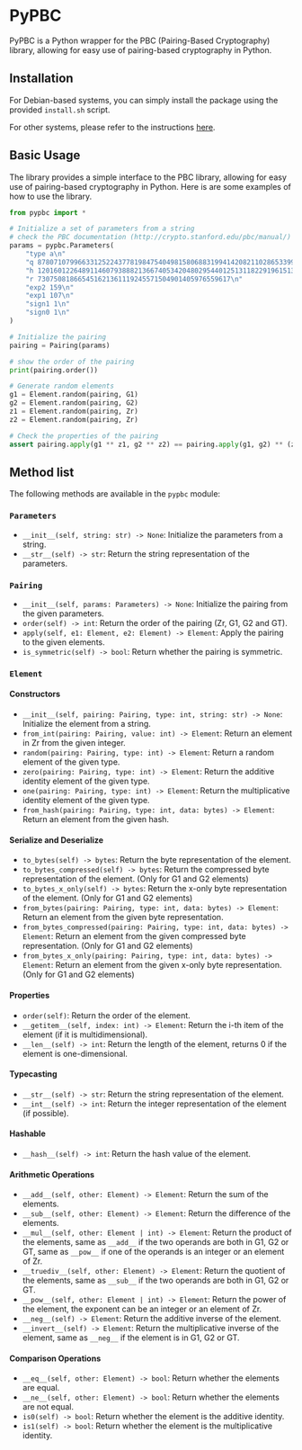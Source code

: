 # PyPBC

PyPBC is a Python wrapper for the PBC (Pairing-Based Cryptography) library, allowing for easy use of pairing-based cryptography in Python.

## Installation

For Debian-based systems, you can simply install the package using the provided `install.sh` script.

For other systems, please refer to the instructions [here](INSTALL).

## Basic Usage

The library provides a simple interface to the PBC library, allowing for easy use of pairing-based cryptography in Python. Here is are some examples of how to use the library.

```python
from pypbc import *

# Initialize a set of parameters from a string 
# check the PBC documentation (http://crypto.stanford.edu/pbc/manual/) for more information
params = pypbc.Parameters(
    "type a\n"
    "q 8780710799663312522437781984754049815806883199414208211028653399266475630880222957078625179422662221423155858769582317459277713367317481324925129998224791\n"
    "h 12016012264891146079388821366740534204802954401251311822919615131047207289359704531102844802183906537786776\n"
    "r 730750818665451621361119245571504901405976559617\n"
    "exp2 159\n"
    "exp1 107\n"
    "sign1 1\n"
    "sign0 1\n"
)

# Initialize the pairing
pairing = Pairing(params)

# show the order of the pairing
print(pairing.order())

# Generate random elements
g1 = Element.random(pairing, G1)
g2 = Element.random(pairing, G2)
z1 = Element.random(pairing, Zr)
z2 = Element.random(pairing, Zr)

# Check the properties of the pairing
assert pairing.apply(g1 ** z1, g2 ** z2) == pairing.apply(g1, g2) ** (z1 * z2)
```

## Method list

The following methods are available in the `pypbc` module:

### `Parameters`

- `__init__(self, string: str) -> None`: Initialize the parameters from a string.
- `__str__(self) -> str`: Return the string representation of the parameters.

### `Pairing`
    
- `__init__(self, params: Parameters) -> None`: Initialize the pairing from the given parameters.
- `order(self) -> int`: Return the order of the pairing (Zr, G1, G2 and GT).
- `apply(self, e1: Element, e2: Element) -> Element`: Apply the pairing to the given elements.
- `is_symmetric(self) -> bool`: Return whether the pairing is symmetric.

### `Element`
    
#### Constructors

- `__init__(self, pairing: Pairing, type: int, string: str) -> None`: Initialize the element from a string.
- `from_int(pairing: Pairing, value: int) -> Element`: Return an element in Zr from the given integer.
- `random(pairing: Pairing, type: int) -> Element`: Return a random element of the given type.
- `zero(pairing: Pairing, type: int) -> Element`: Return the additive identity element of the given type.
- `one(pairing: Pairing, type: int) -> Element`: Return the multiplicative identity element of the given type.
- `from_hash(pairing: Pairing, type: int, data: bytes) -> Element`: Return an element from the given hash.

#### Serialize and Deserialize

- `to_bytes(self) -> bytes`: Return the byte representation of the element.
- `to_bytes_compressed(self) -> bytes`: Return the compressed byte representation of the element. (Only for G1 and G2 elements)
- `to_bytes_x_only(self) -> bytes`: Return the x-only byte representation of the element. (Only for G1 and G2 elements)
- `from_bytes(pairing: Pairing, type: int, data: bytes) -> Element`: Return an element from the given byte representation.
- `from_bytes_compressed(pairing: Pairing, type: int, data: bytes) -> Element`: Return an element from the given compressed byte representation. (Only for G1 and G2 elements)
- `from_bytes_x_only(pairing: Pairing, type: int, data: bytes) -> Element`: Return an element from the given x-only byte representation. (Only for G1 and G2 elements)

#### Properties

- `order(self)`: Return the order of the element.
- `__getitem__(self, index: int) -> Element`: Return the i-th item of the element (if it is multidimensional).
- `__len__(self) -> int`: Return the length of the element, returns 0 if the element is one-dimensional.

#### Typecasting

- `__str__(self) -> str`: Return the string representation of the element.
- `__int__(self) -> int`: Return the integer representation of the element (if possible).

#### Hashable

- `__hash__(self) -> int`: Return the hash value of the element.

#### Arithmetic Operations

- `__add__(self, other: Element) -> Element`: Return the sum of the elements.
- `__sub__(self, other: Element) -> Element`: Return the difference of the elements.
- `__mul__(self, other: Element | int) -> Element`: Return the product of the elements, same as `__add__` if the two operands are both in G1, G2 or GT, same as `__pow__` if one of the operands is an integer or an element of Zr.
- `__truediv__(self, other: Element) -> Element`: Return the quotient of the elements, same as `__sub__` if the two operands are both in G1, G2 or GT.
- `__pow__(self, other: Element | int) -> Element`: Return the power of the element, the exponent can be an integer or an element of Zr.
- `__neg__(self) -> Element`: Return the additive inverse of the element.
- `__invert__(self) -> Element`: Return the multiplicative inverse of the element, same as `__neg__` if the element is in G1, G2 or GT.

#### Comparison Operations

- `__eq__(self, other: Element) -> bool`: Return whether the elements are equal.
- `__ne__(self, other: Element) -> bool`: Return whether the elements are not equal.
- `is0(self) -> bool`: Return whether the element is the additive identity.
- `is1(self) -> bool`: Return whether the element is the multiplicative identity.
